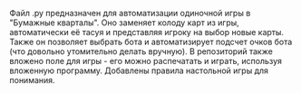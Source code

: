 Файл .py предназначен для автоматизации одиночной игры в "Бумажные кварталы". Оно заменяет колоду карт из игры, автоматически её тасуя и представляя игроку на выбор новые карты.
Также он позволяет выбрать бота и автоматизирует подсчет очков бота (что довольно утомительно делать вручную). 
В репозиторий также вложено поле для игры - его можно распечатать и играть, используя вложенную программу.
Добавлены правила настольной игры для понимания.
